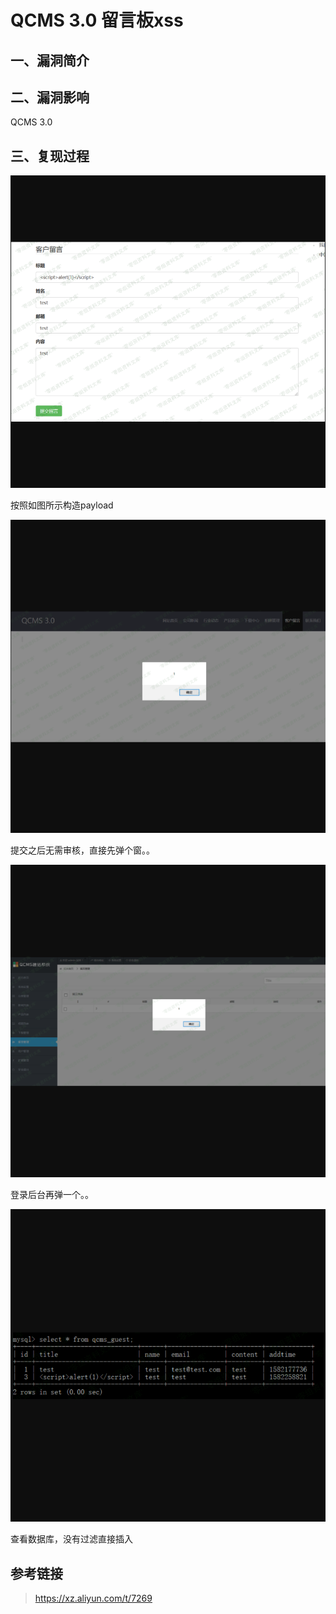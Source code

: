 QCMS 3.0 留言板xss
==================

一、漏洞简介
------------

二、漏洞影响
------------

QCMS 3.0

三、复现过程
------------

![](resource/QCMS3.0留言板xss/media/rId24.png)

按照如图所示构造payload

![](resource/QCMS3.0留言板xss/media/rId25.png)

提交之后无需审核，直接先弹个窗。。

![](resource/QCMS3.0留言板xss/media/rId26.png)

登录后台再弹一个。。

![](resource/QCMS3.0留言板xss/media/rId27.png)

查看数据库，没有过滤直接插入

参考链接
--------

> https://xz.aliyun.com/t/7269
